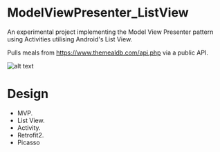 # ModelViewPresenter_ListView

An experimental project implementing the Model View Presenter pattern using Activities utilising Android's List View. 

Pulls meals from https://www.themealdb.com/api.php via a public API.

![alt text](http://oliverbcurtis.co.uk/images/ModelViewPresenter_ListView/MVP_ListView.png)

# Design
* MVP.
* List View.
* Activity.
* Retrofit2.
* Picasso
